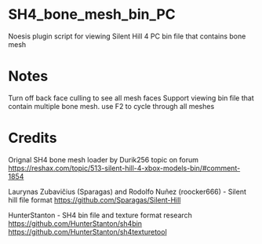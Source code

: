 # SH4_bone_mesh_bin_PC
Noesis plugin script for viewing Silent Hill 4  PC bin file that contains bone mesh

# Notes
Turn off back face culling to see all mesh faces
Support viewing bin file that contain multiple bone mesh. use F2 to cycle through all meshes

# Credits
Orignal SH4 bone mesh loader by Durik256
topic on forum https://reshax.com/topic/513-silent-hill-4-xbox-models-bin/#comment-1854

Laurynas Zubavičius (Sparagas)  and Rodolfo Nuñez (roocker666) - Silent hill file format
https://github.com/Sparagas/Silent-Hill

HunterStanton - SH4 bin file and texture format research
https://github.com/HunterStanton/sh4bin
https://github.com/HunterStanton/sh4texturetool
